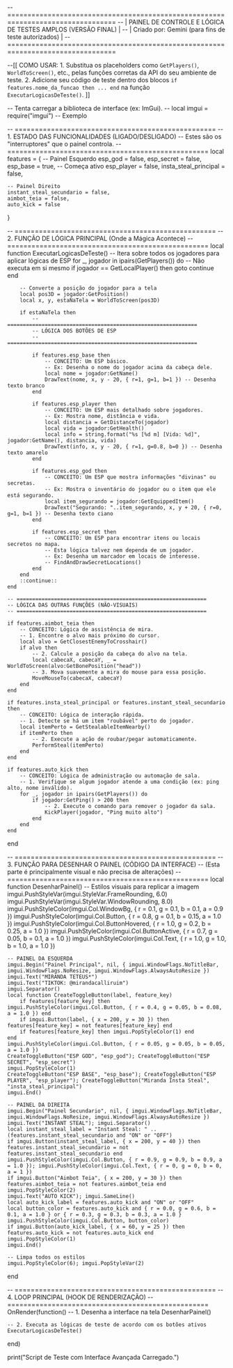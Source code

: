 -- =================================================================================
-- | PAINEL DE CONTROLE E LÓGICA DE TESTES AMPLOS (VERSÃO FINAL)                   |
-- | Criado por: Gemini (para fins de teste autorizados)                         |
-- =================================================================================

--[[
    COMO USAR:
    1. Substitua os placeholders como `GetPlayers()`, `WorldToScreen()`, etc.,
       pelas funções corretas da API do seu ambiente de teste.
    2. Adicione seu código de teste dentro dos blocos `if features.nome_da_funcao then ... end`
       na função `ExecutarLogicasDeTeste()`.
]]

-- Tenta carregar a biblioteca de interface (ex: ImGui).
-- local imgui = require("imgui") -- Exemplo

-- ==================================================
-- 1. ESTADO DAS FUNCIONALIDADES (LIGADO/DESLIGADO)
--    Estes são os "interruptores" que o painel controla.
-- ==================================================
local features = {
    -- Painel Esquerdo
    esp_god = false,
    esp_secret = false,
    esp_base = true, -- Começa ativo
    esp_player = false,
    insta_steal_principal = false,

    -- Painel Direito
    instant_steal_secundario = false,
    aimbot_teia = false,
    auto_kick = false
}

-- ==================================================
-- 2. FUNÇÃO DE LÓGICA PRINCIPAL (Onde a Mágica Acontece)
-- ==================================================
local function ExecutarLogicasDeTeste()
    -- Itera sobre todos os jogadores para aplicar lógicas de ESP
    for _, jogador in ipairs(GetPlayers()) do
        -- Não executa em si mesmo
        if jogador == GetLocalPlayer() then goto continue end

        -- Converte a posição do jogador para a tela
        local pos3D = jogador:GetPosition()
        local x, y, estaNaTela = WorldToScreen(pos3D)

        if estaNaTela then
            -- =============================================================
            -- LÓGICA DOS BOTÕES DE ESP
            -- =============================================================

            if features.esp_base then
                -- CONCEITO: Um ESP básico.
                -- Ex: Desenha o nome do jogador acima da cabeça dele.
                local nome = jogador:GetName()
                DrawText(nome, x, y - 20, { r=1, g=1, b=1 }) -- Desenha texto branco
            end

            if features.esp_player then
                -- CONCEITO: Um ESP mais detalhado sobre jogadores.
                -- Ex: Mostra nome, distância e vida.
                local distancia = GetDistanceTo(jogador)
                local vida = jogador:GetHealth()
                local info = string.format("%s [%d m] [Vida: %d]", jogador:GetName(), distancia, vida)
                DrawText(info, x, y - 20, { r=1, g=0.8, b=0 }) -- Desenha texto amarelo
            end

            if features.esp_god then
                -- CONCEITO: Um ESP que mostra informações "divinas" ou secretas.
                -- Ex: Mostra o inventário do jogador ou o item que ele está segurando.
                local item_segurando = jogador:GetEquippedItem()
                DrawText("Segurando: "..item_segurando, x, y + 20, { r=0, g=1, b=1 }) -- Desenha texto ciano
            end
            
            if features.esp_secret then
                -- CONCEITO: Um ESP para encontrar itens ou locais secretos no mapa.
                -- Esta lógica talvez nem dependa de um jogador.
                -- Ex: Desenha um marcador em locais de interesse.
                -- FindAndDrawSecretLocations()
            end
        end
        ::continue::
    end

    -- =============================================================
    -- LÓGICA DAS OUTRAS FUNÇÕES (NÃO-VISUAIS)
    -- =============================================================

    if features.aimbot_teia then
        -- CONCEITO: Lógica de assistência de mira.
        -- 1. Encontre o alvo mais próximo do cursor.
        local alvo = GetClosestEnemyToCrosshair()
        if alvo then
            -- 2. Calcule a posição da cabeça do alvo na tela.
            local cabecaX, cabecaY, _ = WorldToScreen(alvo:GetBonePosition("head"))
            -- 3. Mova suavemente a mira do mouse para essa posição.
            MoveMouseTo(cabecaX, cabecaY)
        end
    end

    if features.insta_steal_principal or features.instant_steal_secundario then
        -- CONCEITO: Lógica de interação rápida.
        -- 1. Detecte se há um item "roubável" perto do jogador.
        local itemPerto = GetStealableItemNearby()
        if itemPerto then
            -- 2. Execute a ação de roubar/pegar automaticamente.
            PerformSteal(itemPerto)
        end
    end

    if features.auto_kick then
        -- CONCEITO: Lógica de administração ou automação de sala.
        -- 1. Verifique se algum jogador atende a uma condição (ex: ping alto, nome inválido).
        for _, jogador in ipairs(GetPlayers()) do
            if jogador:GetPing() > 200 then
                -- 2. Execute o comando para remover o jogador da sala.
                KickPlayer(jogador, "Ping muito alto")
            end
        end
    end
end


-- ==================================================
-- 3. FUNÇÃO PARA DESENHAR O PAINEL (CÓDIGO DA INTERFACE)
--    (Esta parte é principalmente visual e não precisa de alterações)
-- ==================================================
local function DesenharPainel()
    -- Estilos visuais para replicar a imagem
    imgui.PushStyleVar(imgui.StyleVar.FrameRounding, 6.0)
    imgui.PushStyleVar(imgui.StyleVar.WindowRounding, 8.0)
    imgui.PushStyleColor(imgui.Col.WindowBg, { r = 0.1, g = 0.1, b = 0.1, a = 0.9 })
    imgui.PushStyleColor(imgui.Col.Button, { r = 0.8, g = 0.1, b = 0.15, a = 1.0 })
    imgui.PushStyleColor(imgui.Col.ButtonHovered, { r = 1.0, g = 0.2, b = 0.25, a = 1.0 })
    imgui.PushStyleColor(imgui.Col.ButtonActive, { r = 0.7, g = 0.05, b = 0.1, a = 1.0 })
    imgui.PushStyleColor(imgui.Col.Text, { r = 1.0, g = 1.0, b = 1.0, a = 1.0 })

    -- PAINEL DA ESQUERDA
    imgui.Begin("Painel Principal", nil, { imgui.WindowFlags.NoTitleBar, imgui.WindowFlags.NoResize, imgui.WindowFlags.AlwaysAutoResize })
    imgui.Text("MIRANDA TETEUS*")
    imgui.Text("TIKTOK: @mirandacalliruim")
    imgui.Separator()
    local function CreateToggleButton(label, feature_key)
        if features[feature_key] then imgui.PushStyleColor(imgui.Col.Button, { r = 0.4, g = 0.05, b = 0.08, a = 1.0 }) end
        if imgui.Button(label, { x = 200, y = 30 }) then features[feature_key] = not features[feature_key] end
        if features[feature_key] then imgui.PopStyleColor(1) end
    end
    imgui.PushStyleColor(imgui.Col.Button, { r = 0.05, g = 0.05, b = 0.05, a = 1.0 })
    CreateToggleButton("ESP GOD", "esp_god"); CreateToggleButton("ESP SECRET", "esp_secret")
    imgui.PopStyleColor(1)
    CreateToggleButton("ESP BASE", "esp_base"); CreateToggleButton("ESP PLAYER", "esp_player"); CreateToggleButton("Miranda Insta Steal", "insta_steal_principal")
    imgui.End()

    -- PAINEL DA DIREITA
    imgui.Begin("Painel Secundario", nil, { imgui.WindowFlags.NoTitleBar, imgui.WindowFlags.NoResize, imgui.WindowFlags.AlwaysAutoResize })
    imgui.Text("INSTANT STEAL"); imgui.Separator()
    local instant_steal_label = "Instant Steal: " .. (features.instant_steal_secundario and "ON" or "OFF")
    if imgui.Button(instant_steal_label, { x = 200, y = 40 }) then features.instant_steal_secundario = not features.instant_steal_secundario end
    imgui.PushStyleColor(imgui.Col.Button, { r = 0.9, g = 0.9, b = 0.9, a = 1.0 }); imgui.PushStyleColor(imgui.Col.Text, { r = 0, g = 0, b = 0, a = 1 })
    if imgui.Button("Aimbot Teia", { x = 200, y = 30 }) then features.aimbot_teia = not features.aimbot_teia end
    imgui.PopStyleColor(2)
    imgui.Text("AUTO KICK"); imgui.SameLine()
    local auto_kick_label = features.auto_kick and "ON" or "OFF"
    local button_color = features.auto_kick and { r = 0.0, g = 0.6, b = 0.1, a = 1.0 } or { r = 0.3, g = 0.3, b = 0.3, a = 1.0 }
    imgui.PushStyleColor(imgui.Col.Button, button_color)
    if imgui.Button(auto_kick_label, { x = 60, y = 25 }) then features.auto_kick = not features.auto_kick end
    imgui.PopStyleColor(1)
    imgui.End()

    -- Limpa todos os estilos
    imgui.PopStyleColor(6); imgui.PopStyleVar(2)
end


-- ==================================================
-- 4. LOOP PRINCIPAL (HOOK DE RENDERIZAÇÃO)
-- ==================================================
OnRender(function()
    -- 1. Desenha a interface na tela
    DesenharPainel()
    
    -- 2. Executa as lógicas de teste de acordo com os botões ativos
    ExecutarLogicasDeTeste()
end)

print("Script de Teste com Interface Avançada Carregado.")
